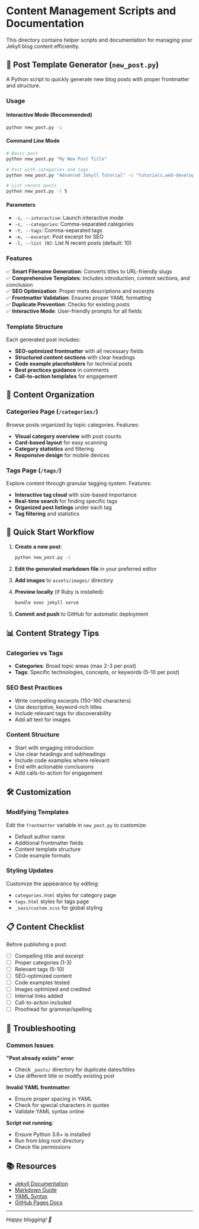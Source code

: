 # Content Management Scripts and Documentation

This directory contains helper scripts and documentation for managing your Jekyll blog content efficiently.

## 📝 Post Template Generator (`new_post.py`)

A Python script to quickly generate new blog posts with proper frontmatter and structure.

### Usage

#### Interactive Mode (Recommended)
```bash
python new_post.py -i
```

#### Command Line Mode
```bash
# Basic post
python new_post.py "My New Post Title"

# Post with categories and tags
python new_post.py "Advanced Jekyll Tutorial" -c "tutorials,web-development" -t "jekyll,github-pages,tutorial" -e "Learn advanced Jekyll techniques for better blogging"

# List recent posts
python new_post.py -l 5
```

#### Parameters
- `-i, --interactive`: Launch interactive mode
- `-c, --categories`: Comma-separated categories
- `-t, --tags`: Comma-separated tags  
- `-e, --excerpt`: Post excerpt for SEO
- `-l, --list [N]`: List N recent posts (default: 10)

### Features

✅ **Smart Filename Generation**: Converts titles to URL-friendly slugs  
✅ **Comprehensive Templates**: Includes introduction, content sections, and conclusion  
✅ **SEO Optimization**: Proper meta descriptions and excerpts  
✅ **Frontmatter Validation**: Ensures proper YAML formatting  
✅ **Duplicate Prevention**: Checks for existing posts  
✅ **Interactive Mode**: User-friendly prompts for all fields  

### Template Structure

Each generated post includes:
- **SEO-optimized frontmatter** with all necessary fields
- **Structured content sections** with clear headings
- **Code example placeholders** for technical posts
- **Best practices guidance** in comments
- **Call-to-action templates** for engagement

## 📁 Content Organization

### Categories Page (`/categories/`)
Browse posts organized by topic categories. Features:
- **Visual category overview** with post counts
- **Card-based layout** for easy scanning
- **Category statistics** and filtering
- **Responsive design** for mobile devices

### Tags Page (`/tags/`)
Explore content through granular tagging system. Features:
- **Interactive tag cloud** with size-based importance
- **Real-time search** for finding specific tags
- **Organized post listings** under each tag
- **Tag filtering** and statistics

## 🚀 Quick Start Workflow

1. **Create a new post**:
   ```bash
   python new_post.py -i
   ```

2. **Edit the generated markdown file** in your preferred editor

3. **Add images** to `assets/images/` directory

4. **Preview locally** (if Ruby is installed):
   ```bash
   bundle exec jekyll serve
   ```

5. **Commit and push** to GitHub for automatic deployment

## 📊 Content Strategy Tips

### Categories vs Tags
- **Categories**: Broad topic areas (max 2-3 per post)
- **Tags**: Specific technologies, concepts, or keywords (5-10 per post)

### SEO Best Practices
- Write compelling excerpts (150-160 characters)
- Use descriptive, keyword-rich titles
- Include relevant tags for discoverability
- Add alt text for images

### Content Structure
- Start with engaging introduction
- Use clear headings and subheadings
- Include code examples where relevant
- End with actionable conclusions
- Add calls-to-action for engagement

## 🛠️ Customization

### Modifying Templates
Edit the `frontmatter` variable in `new_post.py` to customize:
- Default author name
- Additional frontmatter fields
- Content template structure
- Code example formats

### Styling Updates
Customize the appearance by editing:
- `categories.html` styles for category page
- `tags.html` styles for tags page
- `_sass/custom.scss` for global styling

## 📋 Content Checklist

Before publishing a post:
- [ ] Compelling title and excerpt
- [ ] Proper categories (1-3)
- [ ] Relevant tags (5-10)
- [ ] SEO-optimized content
- [ ] Code examples tested
- [ ] Images optimized and credited
- [ ] Internal links added
- [ ] Call-to-action included
- [ ] Proofread for grammar/spelling

## 🔧 Troubleshooting

### Common Issues

**"Post already exists" error**:
- Check `_posts/` directory for duplicate dates/titles
- Use different title or modify existing post

**Invalid YAML frontmatter**:
- Ensure proper spacing in YAML
- Check for special characters in quotes
- Validate YAML syntax online

**Script not running**:
- Ensure Python 3.6+ is installed
- Run from blog root directory
- Check file permissions

## 📚 Resources

- [Jekyll Documentation](https://jekyllrb.com/docs/)
- [Markdown Guide](https://www.markdownguide.org/)
- [YAML Syntax](https://yaml.org/spec/1.2/spec.html)
- [GitHub Pages Docs](https://docs.github.com/en/pages)

---

*Happy blogging! 🎉*